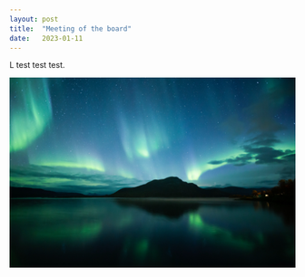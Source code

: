 ```yaml
---
layout: post
title:  "Meeting of the board"
date:   2023-01-11
---
```


<p class="intro"><span class="dropcap">L</span> test test test.</p>

<img src="/assets/img/touring.jpg" alt=""> 
